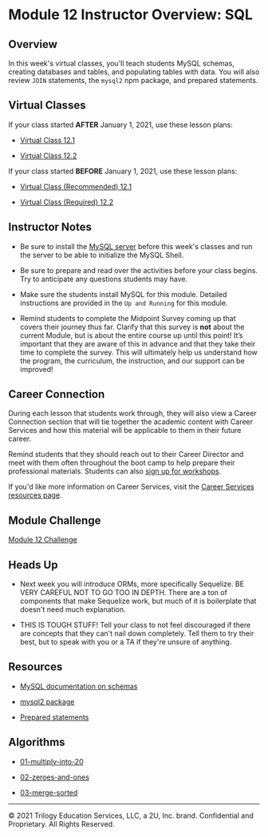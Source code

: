 # Module 12 Instructor Overview: SQL

## Overview

In this week's virtual classes, you'll teach students MySQL schemas, creating databases and tables, and populating tables with data. You will also review `JOIN` statements, the `mysql2` npm package, and prepared statements.

## Virtual Classes

If your class started **AFTER** January 1, 2021, use these lesson plans:

* [Virtual Class 12.1](./12.1-REQUIRED.md)

* [Virtual Class 12.2](./12.2-REQUIRED.md)

If your class started **BEFORE** January 1, 2021, use these lesson plans:

* [Virtual Class (Recommended) 12.1](./12.1-RECOMMENDED.md)

* [Virtual Class (Required) 12.2](./12.2-REQUIRED.md)

## Instructor Notes

* Be sure to install the [MySQL server](https://dev.mysql.com/downloads/mysql/) before this week's classes and run the server to be able to initialize the MySQL Shell. 

* Be sure to prepare and read over the activities before your class begins. Try to anticipate any questions students may have.

* Make sure the students install MySQL for this module. Detailed instructions are provided in the `Up and Running` for this module. 

* Remind students to complete the Midpoint Survey coming up that covers their journey thus far. Clarify that this survey is **not** about the current Module, but is about the entire course up until this point! It’s important that they are aware of this in advance and that they take their time to complete the survey. This will ultimately help us understand how the program, the curriculum, the instruction, and our support can be improved!

## Career Connection

During each lesson that students work through, they will also view a Career Connection section that will tie together the academic content with Career Services and how this material will be applicable to them in their future career.

Remind students that they should reach out to their Career Director and meet with them often throughout the boot camp to help prepare their professional materials. Students can also [sign up for workshops](https://careerservicesonlineevents.splashthat.com/).

If you'd like more information on Career Services, visit the [Career Services resources page](https://mycareerspot.org/).

## Module Challenge

[Module 12 Challenge](../../01-Class-Content/12-SQL/02-Challenge)

## Heads Up

* Next week you will introduce ORMs, more specifically Sequelize. BE VERY CAREFUL NOT TO GO TOO IN DEPTH. There are a ton of components that make Sequelize work, but much of it is boilerplate that doesn't need much explanation. 

* THIS IS TOUGH STUFF! Tell your class to not feel discouraged if there are concepts that they can't nail down completely. Tell them to try their best, but to speak with you or a TA if they're unsure of anything.

## Resources

* [MySQL documentation on schemas](https://dev.mysql.com/doc/refman/8.0/en/getting-information.html)

* [mysql2 package](https://www.npmjs.com/package/mysql2)

* [Prepared statements](https://www.npmjs.com/package/mysql2#using-prepared-statements)

## Algorithms

* [01-multiply-into-20](../../01-Class-Content/12-SQL/03-Algorithms/01-multiply-into-20)

* [02-zeroes-and-ones](../../01-Class-Content/12-SQL/03-Algorithms/02-zeroes-and-ones)

* [03-merge-sorted](../../01-Class-Content/12-SQL/03-Algorithms/03-merge-sorted)

---
© 2021 Trilogy Education Services, LLC, a 2U, Inc. brand.  Confidential and Proprietary.  All Rights Reserved.
